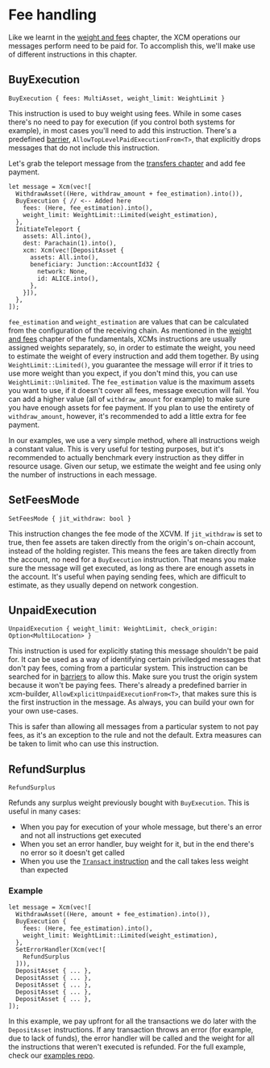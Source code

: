 # Fee handling

Like we learnt in the [weight and fees](../../fundamentals/weight_and_fees.md) chapter, the XCM operations our messages perform need to be paid for.
To accomplish this, we'll make use of different instructions in this chapter.

## BuyExecution

```rust,noplayground
BuyExecution { fees: MultiAsset, weight_limit: WeightLimit }
```

This instruction is used to buy weight using fees.
While in some cases there's no need to pay for execution (if you control both systems for example), in most cases you'll need to add this instruction.
There's a predefined [barrier](../../config/barrier.md), `AllowTopLevelPaidExecutionFrom<T>`, that explicitly drops messages that do not include this instruction.

Let's grab the teleport message from the [transfers chapter](../transfers/teleports.md) and add fee payment.

```rust,noplayground
let message = Xcm(vec![
  WithdrawAsset((Here, withdraw_amount + fee_estimation).into()),
  BuyExecution { // <-- Added here
    fees: (Here, fee_estimation).into(),
    weight_limit: WeightLimit::Limited(weight_estimation),
  },
  InitiateTeleport {
    assets: All.into(),
    dest: Parachain(1).into(),
    xcm: Xcm(vec![DepositAsset {
      assets: All.into(),
      beneficiary: Junction::AccountId32 {
        network: None,
        id: ALICE.into(),
      },
    }]),
  },
]);
```

`fee_estimation` and `weight_estimation` are values that can be calculated from the configuration of the receiving chain.
As mentioned in the [weight and fees](../../fundamentals/weight_and_fees.md) chapter of the fundamentals, XCMs instructions are usually assigned weights separately, so, in order to estimate the weight, you need to estimate the weight of every instruction and add them together.
By using `WeightLimit::Limited()`, you guarantee the message will error if it tries to use more weight than you expect, if you don't mind this, you can use `WeightLimit::Unlimited`.
The `fee_estimation` value is the maximum assets you want to use, if it doesn't cover all fees, message execution will fail.
You can add a higher value (all of `withdraw_amount` for example) to make sure you have enough assets for fee payment.
If you plan to use the entirety of `withdraw_amount`, however, it's recommended to add a little extra for fee payment.

In our examples, we use a very simple method, where all instructions weigh a constant value.
This is very useful for testing purposes, but it's recommended to actually benchmark every instruction as they differ in resource usage.
Given our setup, we estimate the weight and fee using only the number of instructions in each message.

## SetFeesMode

```rust,noplayground
SetFeesMode { jit_withdraw: bool }
```

This instruction changes the fee mode of the XCVM.
If `jit_withdraw` is set to true, then fee assets are taken directly from the origin's on-chain account, instead of the holding register.
This means the fees are taken directly from the account, no need for a `BuyExecution` instruction.
That means you make sure the message will get executed, as long as there are enough assets in the account.
It's useful when paying sending fees, which are difficult to estimate, as they usually depend on network congestion.

## UnpaidExecution

```rust,noplayground
UnpaidExecution { weight_limit: WeightLimit, check_origin: Option<MultiLocation> }
```

This instruction is used for explicitly stating this message shouldn't be paid for.
It can be used as a way of identifying certain priviledged messages that don't pay fees, coming from a particular system.
This instruction can be searched for in [barriers](TODO:add_link) to allow this.
Make sure you trust the origin system because it won't be paying fees.
There's already a predefined barrier in xcm-builder, `AllowExplicitUnpaidExecutionFrom<T>`, that makes sure this is the first instruction in the message.
As always, you can build your own for your own use-cases.

This is safer than allowing all messages from a particular system to not pay fees, as it's an exception to the rule and not the default.
Extra measures can be taken to limit who can use this instruction.

## RefundSurplus

```rust,noplayground
RefundSurplus
```

Refunds any surplus weight previously bought with `BuyExecution`.
This is useful in many cases:
- When you pay for execution of your whole message, but there's an error and not all instructions get executed
- When you set an error handler, buy weight for it, but in the end there's no error so it doesn't get called
- When you use the [`Transact` instruction]() and the call takes less weight than expected

### Example

```rust,noplayground
let message = Xcm(vec![
  WithdrawAsset((Here, amount + fee_estimation).into()),
  BuyExecution {
    fees: (Here, fee_estimation).into(),
    weight_limit: WeightLimit::Limited(weight_estimation),
  },
  SetErrorHandler(Xcm(vec![
    RefundSurplus
  ])),
  DepositAsset { ... },
  DepositAsset { ... },
  DepositAsset { ... },
  DepositAsset { ... },
  DepositAsset { ... },
]);
```

In this example, we pay upfront for all the transactions we do later with the `DepositAsset` instructions.
If any transaction throws an error (for example, due to lack of funds), the error handler will be called and the weight for all the instructions that weren't executed is refunded.
For the full example, check our [examples repo](TODO:add_link).

